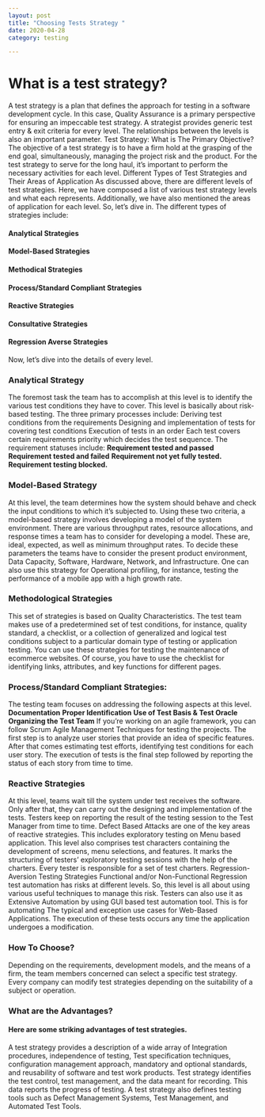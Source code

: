 ```yaml
---
layout: post
title: "Choosing Tests Strategy "
date: 2020-04-28
category: testing

---
```

# What is a test strategy?
A test strategy is a plan that defines the approach for testing in a software development cycle. In this case, Quality Assurance is a primary perspective for ensuring an impeccable test strategy. A strategist provides generic test entry & exit criteria for every level. The relationships between the levels is also an important parameter. 
Test Strategy: What is The Primary Objective?
The objective of a test strategy is to have a firm hold at the grasping of the end goal, simultaneously, managing the project risk and the product. For the test strategy to serve for the long haul, it’s important to perform the necessary activities for each level. 
Different Types of Test Strategies and Their Areas of Application
As discussed above, there are different levels of test strategies. Here, we have composed a list of various test strategy levels and what each represents. Additionally, we have also mentioned the areas of application for each level. So, let’s dive in. 
The different types of strategies include:
#### Analytical Strategies
#### Model-Based Strategies
#### Methodical Strategies
#### Process/Standard Compliant Strategies
#### Reactive Strategies
#### Consultative Strategies
#### Regression Averse Strategies 
Now, let’s dive into the details of every level. 
### Analytical Strategy
The foremost task the team has to accomplish at this level is to identify the various test conditions they have to cover. This level is basically about risk-based testing. The three primary processes include: 
Deriving test conditions from the requirements
Designing and implementation of tests for covering test conditions
Execution of tests in an order
Each test covers certain requirements priority which decides the test sequence. 
The requirement statuses include:
**Requirement tested and passed**
**Requirement tested and failed**
**Requirement not yet fully tested.**
**Requirement testing blocked.**
### Model-Based Strategy
At this level, the team determines how the system should behave and check the input conditions to which it’s subjected to. Using these two criteria, a model-based strategy involves developing a model of the system environment. There are various throughput rates, resource allocations, and response times a team has to consider for developing a model. These are, ideal, expected, as well as minimum throughput rates. To decide these parameters the teams have to consider the present product environment, Data Capacity, Software, Hardware, Network, and Infrastructure.
One can also use this strategy for Operational profiling, for instance, testing the performance of a mobile app with a high growth rate. 
### Methodological Strategies
This set of strategies is based on Quality Characteristics. The test team makes use of a predetermined set of test conditions, for instance, quality standard, a checklist, or a collection of generalized and logical test conditions subject to a particular domain type of testing or application testing. 
You can use these strategies for testing the maintenance of ecommerce websites. Of course, you have to use the checklist for identifying links, attributes, and key functions for different pages. 
### Process/Standard Compliant Strategies:
The testing team focuses on addressing the following aspects at this level.
**Documentation**
**Proper Identification**
**Use of Test Basis & Test Oracle**
**Organizing the Test Team**
If you’re working on an agile framework, you can follow Scrum Agile Management Techniques for testing the projects. The first step is to analyze user stories that provide an idea of specific features. After that comes estimating test efforts, identifying test conditions for each user story. The execution of tests is the final step followed by reporting the status of each story from time to time. 
### Reactive Strategies
At this level, teams wait till the system under test receives the software. Only after that, they can carry out the designing and implementation of the tests. Testers keep on reporting the result of the testing session to the Test Manager from time to time. 
Defect Based Attacks are one of the key areas of reactive strategies. This includes exploratory testing on Menu based application. This level also comprises test characters containing the development of screens, menu selections, and features. It marks the structuring of testers’ exploratory testing sessions with the help of the charters. Every tester is responsible for a set of test charters. 
Regression- Aversion Testing Strategies
Functional and/or Non-Functional Regression test automation has risks at different levels. So, this level is all about using various useful techniques to manage this risk. Testers can also use it as Extensive Automation by using GUI based test automation tool. This is for automating The typical and exception use cases for Web-Based Applications. The execution of these tests occurs any time the application undergoes a modification.
### How To Choose?
Depending on the requirements, development models, and the means of a firm, the team members concerned can select a specific test strategy. Every company can modify test strategies depending on the suitability of a subject or operation. 
### What are the Advantages?
#### Here are some striking advantages of test strategies.
A test strategy provides a description of a wide array of Integration procedures, independence of testing, Test specification techniques, configuration management approach, mandatory and optional standards, and reusability of software and test work products.
Test strategy identifies the test control, test management, and the data meant for recording. This data reports the progress of testing.
A test strategy also defines testing tools such as Defect Management Systems, Test Management, and Automated Test Tools.